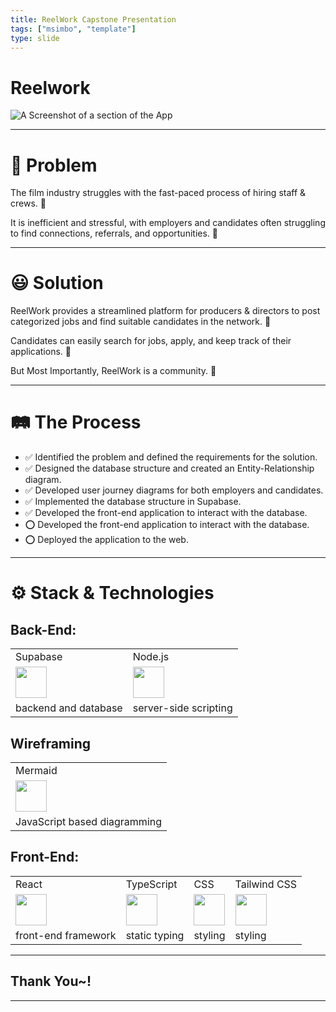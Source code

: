 ```yaml
---
title: ReelWork Capstone Presentation
tags: ["msimbo", "template"]
type: slide
---
```


# Reelwork

<!-- A Screenshot of a section of the App) -->

![A Screenshot of a section of the App](https://i.imgur.com/Ww9UeKn.png)

---

# 🤔 Problem

<!-- Share a brief detail on the problem you're trying to solve) -->

The film industry struggles with the fast-paced process of hiring staff & crews. 🤦

It is inefficient and stressful, with employers and candidates often struggling to find connections, referrals, and opportunities. 🤷

---

# 😃 Solution

<!-- Share your brief solution to this problem, your description should be non-technical) -->

ReelWork provides a streamlined platform for producers & directors to post categorized jobs and find suitable candidates in the network. 📢

Candidates can easily search for jobs, apply, and keep track of their applications. 🧑

But Most Importantly, ReelWork is a community. 🤝

---

# 🛤️ The Process

<!-- itemized the key parts of your process for building this app (framed around the milestones) -->

- ✅ Identified the problem and defined the requirements for the solution.
- ✅ Designed the database structure and created an Entity-Relationship diagram.
- ✅ Developed user journey diagrams for both employers and candidates.
- ✅ Implemented the database structure in Supabase.
- ✅ Developed the front-end application to interact with the database.
- ⭕ Developed the front-end application to interact with the database.
- ⭕ Deployed the application to the web.

---

<!-- itemized the techologies your used -->

# ⚙️ Stack & Technologies

## Back-End:

<table>
  <tr>
     <td>Supabase</td>
     <td>Node.js</td>
  </tr>
  <tr>
    <td><img src="https://www.vectorlogo.zone/logos/supabase/supabase-icon.svg" width=50 height=50></td>
    <td><img src="https://img.icons8.com/color/48/000000/nodejs.png" width=50 height=50></td>
  </tr>
  <tr>
        <td>backend and database</td>
        <td>server-side scripting</td>
  </tr>
 </table>

## Wireframing

<table>
  <tr>
     <td>Mermaid</td>
  </tr>
  <tr>
    <td><img src="https://www.mermaidchart.com/img/icon-logo.svg" width=50 height=50></td>
  </tr>
  <tr>
        <td>JavaScript based diagramming</td>
  </tr>
 </table>

## Front-End:

<table>
  <tr>
     <td>React</td>
     <td>TypeScript</td>
     <td>CSS</td>
     <td>Tailwind CSS</td>
  </tr>
  <tr>
    <td><img src="https://img.icons8.com/plasticine/100/000000/react.png" width=50 height=50></td>
    <td><img src="https://img.icons8.com/color/48/000000/typescript.png" width=50 height=50></td>
    <td><img src="https://img.icons8.com/color/48/000000/css3.png" width=50 height=50></td>
    <td><img src="https://user-images.githubusercontent.com/25181517/202896760-337261ed-ee92-4979-84c4-d4b829c7355d.png" width=50 height=50></td>
  </tr>
    <tr>
            <td>front-end framework</td>
            <td>static typing</td>
            <td>styling</td>
            <td>styling</td>
 </table>

---

## Thank You~!

---
